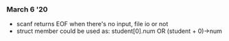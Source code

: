 ### March 6 '20
- scanf returns EOF when there's no input, file io or not
- struct member could be used as: student[0].num OR (student + 0)->num
